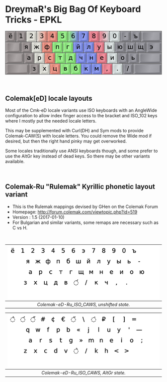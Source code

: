 DreymaR's Big Bag Of Keyboard Tricks - EPKL
===========================================

![EPKL help image for Colemak-eD-Ru on an ANSI board](./Rulemak_ANS_EPKL.png)

<br>

Colemak[eD] locale layouts
--------------------------
Most of the Cmk-eD locale variants use ISO keyboards with an AngleWide configuration to allow index finger access to the bracket and ISO_102 keys where I mostly put the needed locale letters.

This may be supplemented with Curl(DH) and Sym mods to provide Colemak-CAW(S) with locale letters. You could remove the Wide mod if desired, but then the right hand pinky may get overworked.

Some locales traditionally use ANSI keyboards though, and some prefer to use the AltGr key instead of dead keys. So there may be other variants available.

<br>

Colemak-Ru "Rulemak" Kyrillic phonetic layout variant
-----------------------------------------------------
- This is the Rulemak mappings devised by GHen on the Colemak Forum
- Homepage: http://forum.colemak.com/viewtopic.php?id=519
- Version : 1.5 (2017-01-10)
- For Bulgarian and similar variants, some remaps are necessary such as C vs H.

<br>

|![EPKL help image for Colemak-eD-Ru CAWS on an ISO board, unshifted state](./Cmk-eD-Ru_ISO_CurlAWideSym/state0.png)|
|   :---:   |
|_Colemak-eD-Ru_ISO_CAWS, unshifted state._|

|![EPKL help image for Colemak-eD-Ru CAWS on an ISO board, AltGr state](./Cmk-eD-Ru_ISO_CurlAWideSym/state6.png)|
|   :---:   |
|_Colemak-eD-Ru_ISO_CAWS, AltGr state._|
